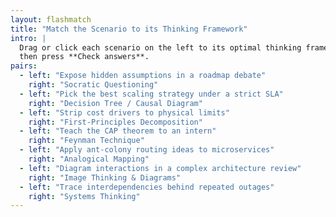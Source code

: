 ```yaml
---
layout: flashmatch
title: "Match the Scenario to its Thinking Framework"
intro: |
  Drag or click each scenario on the left to its optimal thinking framework on the right,
  then press **Check answers**.
pairs:
  - left: "Expose hidden assumptions in a roadmap debate"
    right: "Socratic Questioning"
  - left: "Pick the best scaling strategy under a strict SLA"
    right: "Decision Tree / Causal Diagram"
  - left: "Strip cost drivers to physical limits"
    right: "First-Principles Decomposition"
  - left: "Teach the CAP theorem to an intern"
    right: "Feynman Technique"
  - left: "Apply ant‑colony routing ideas to microservices"
    right: "Analogical Mapping"
  - left: "Diagram interactions in a complex architecture review"
    right: "Image Thinking & Diagrams"
  - left: "Trace interdependencies behind repeated outages"
    right: "Systems Thinking"
---
```

